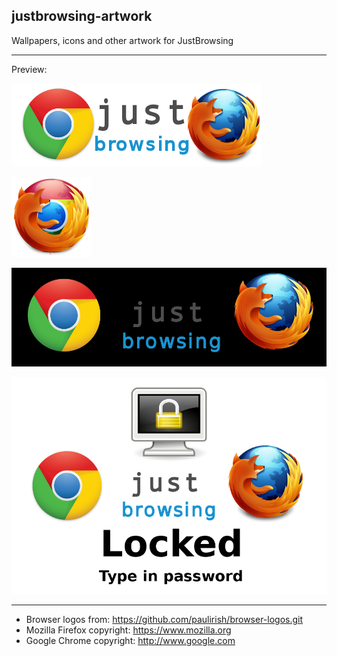 justbrowsing-artwork
--------------------

Wallpapers, icons and other artwork for JustBrowsing

--------------------
Preview:

![Alt text](justbrowsing-text.png "Text logo")

![Alt text](justbrowsing-logo.png "Circle logo")

![Alt text](justbrowsing-banner.png "Banner")

![Alt text](justbrowsing-lockscreen.png "Lockscreen")

--------------------
- Browser logos from: https://github.com/paulirish/browser-logos.git
- Mozilla Firefox copyright: https://www.mozilla.org
- Google Chrome copyright: http://www.google.com
